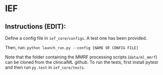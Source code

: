 # IEF 


## Instructions (EDIT): 

Define a config file in ```ief_core/configs```. A test one has been provided. 

Then, run: ```python launch_run.py --config [NAME OF CONFIG FILE]```

Note that the folder containing the MMRF processing scripts (```data/ml_mmrf```) can be cloned from the clinicalML github. To run the tests, first install pytest and then run ```py.test``` in ```ief_core/tests```. 
